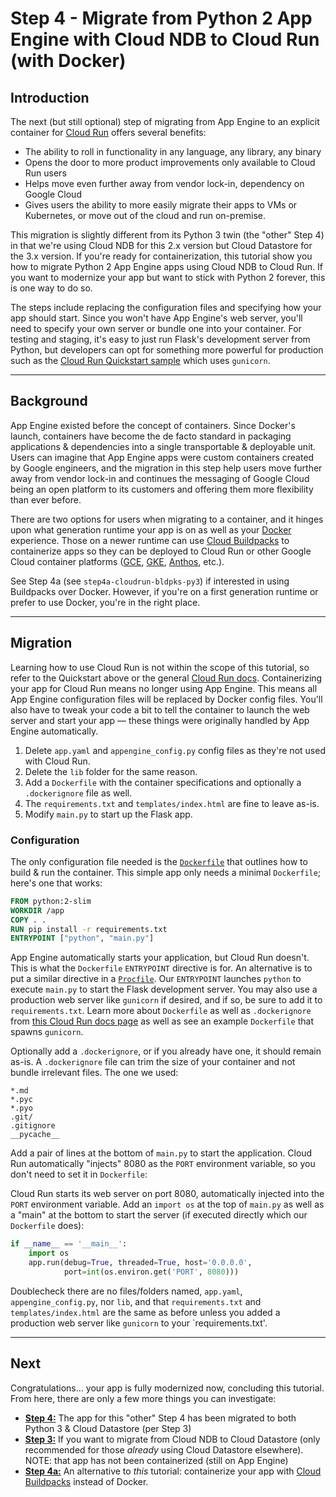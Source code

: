 # Step 4 - Migrate from Python 2 App Engine with Cloud NDB to Cloud Run (with Docker)

## Introduction

The next (but still optional) step of migrating from App Engine to an explicit container for [Cloud Run](https://cloud.google.com/run) offers several benefits:

- The ability to roll in functionality in any language, any library, any binary
- Opens the door to more product improvements only available to Cloud Run users
- Helps move even further away from vendor lock-in, dependency on Google Cloud
- Gives users the ability to more easily migrate their apps to VMs or Kubernetes, or move out of the cloud and run on-premise.

This migration is slightly different from its Python 3 twin (the "other" Step 4) in that we're using Cloud NDB for this 2.x version but Cloud Datastore for the 3.x version. If you're ready for containerization, this tutorial show you how to migrate Python 2 App Engine apps using Cloud NDB to Cloud Run. If you want to modernize your app but want to stick with Python 2 forever, this is one way to do so.

The steps include replacing the configuration files and specifying how your app should start. Since you won't have App Engine's web server, you'll need to specify your own server or bundle one into your container. For testing and staging, it's easy to just run Flask's development server from Python, but developers can opt for something more powerful for production such as the [Cloud Run Quickstart sample](https://cloud.google.com/run/docs/quickstarts/build-and-deploy) which uses `gunicorn`.

---

## Background

App Engine existed before the concept of containers. Since Docker's launch, containers have become the de facto standard in packaging applications & dependencies into a single transportable & deployable unit. Users can imagine that App Engine apps were custom containers created by Google engineers, and the migration in this step help users move further away from vendor lock-in and continues the messaging of Google Cloud being an open platform to its customers and offering them more flexibility than ever before.

There are two options for users when migrating to a container, and it hinges upon what generation runtime your app is on as well as your [Docker](http://docker.com/) experience. Those on a newer runtime can use [Cloud Buildpacks](https://github.com/GoogleCloudPlatform/buildpacks) to containerize apps so they can be deployed to Cloud Run or other Google Cloud container platforms ([GCE](https://cloud.google.com/compute), [GKE](https://cloud.google.com/kubernetes-engine), [Anthos](http://cloud.google.com/anthos), etc.).

See Step 4a (see `step4a-cloudrun-bldpks-py3`) if interested in using Buildpacks over Docker. However, if you're on a first generation runtime or prefer to use Docker, you're in the right place.

---

## Migration

Learning how to use Cloud Run is not within the scope of this tutorial, so refer to the Quickstart above or the general [Cloud Run docs](https://cloud.google.com/run/docs). Containerizing your app for Cloud Run means no longer using App Engine. This means all App Engine configuration files will be replaced by Docker config files. You'll also have to tweak your code a bit to tell the container to launch the web server and start your app &mdash; these things were originally handled by App Engine automatically.

1. Delete `app.yaml` and `appengine_config.py` config files as they're not used with Cloud Run.
1. Delete the `lib` folder for the same reason.
1. Add a `Dockerfile` with the container specifications and optionally a `.dockerignore` file as well.
1. The `requirements.txt` and `templates/index.html` are fine to leave as-is.
1. Modify `main.py` to start up the Flask app.

### Configuration

The only configuration file needed is the [`Dockerfile`](https://docs.docker.com/develop/develop-images/dockerfile_best-practices) that outlines how to build &amp; run the container. This simple app only needs a minimal `Dockerfile`; here's one that works:

```Dockerfile
FROM python:2-slim
WORKDIR /app
COPY . .
RUN pip install -r requirements.txt
ENTRYPOINT ["python", "main.py"]
```

App Engine automatically starts your application, but Cloud Run doesn't. This is what the `Dockerfile` `ENTRYPOINT`  directive is for. An alternative is to put a similar directive in a [`Procfile`](https://devcenter.heroku.com/articles/procfile). Our `ENTRYPOINT` launches `python` to execute `main.py` to start the Flask development server. You may also use a production web server like `gunicorn` if desired, and if so, be sure to add it to `requirements.txt`. Learn more about `Dockerfile` as well as `.dockerignore` from [this Cloud Run docs page](https://cloud.google.com/run/docs/quickstarts/build-and-deploy#containerizing) as well as see an example `Dockerfile` that spawns `gunicorn`.

Optionally add a `.dockerignore`, or if you already have one, it should remain as-is. A `.dockerignore` file can trim the size of your container and not bundle irrelevant files. The one we used:

```ignore
*.md
*.pyc
*.pyo
.git/
.gitignore
__pycache__
```

Add a pair of lines at the bottom of `main.py` to start the application. Cloud Run automatically "injects" 8080 as the `PORT` environment variable, so you don't need to set it in `Dockerfile`:

Cloud Run starts its web server on port 8080, automatically injected into the `PORT` environment variable. Add an `import os` at the top of `main.py` as well as a "main" at the bottom to start the server (if executed directly which our `Dockerfile` does):

```python
if __name__ == '__main__':
    import os
    app.run(debug=True, threaded=True, host='0.0.0.0',
            port=int(os.environ.get('PORT', 8080)))
```

Doublecheck there are no files/folders named, `app.yaml`, `appengine_config.py`, nor `lib`, and that `requirements.txt` and `templates/index.html` are the same as before unless you added a production web server like `gunicorn` to your `requirements.txt'.

---

## Next

Congratulations... your app is fully modernized now, concluding this tutorial. From here, there are only a few more things you can investigate:

- [**Step 4:**](/step4-cloudndb-cloudrun-py2) The app for this "other" Step 4 has been migrated to both Python 3 &amp; Cloud Datastore (per Step 3)
- [**Step 3:**](/step3-flask-datastore-py2) If you want to migrate from Cloud NDB to Cloud Datastore (only recommended for those *already* using Cloud Datastore elsewhere). NOTE: that app has not been containerized (still on App Engine)
- [**Step 4a:**](/step4a-cloudrun-bldpks-py3) An alternative to *this* tutorial: containerize your app with [Cloud Buildpacks](https://github.com/GoogleCloudPlatform/buildpacks) instead of Docker.
